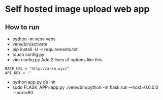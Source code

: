 # Self hosted image upload web app

## How to run

- python -m venv venv
- venv/bin/activate
- pip install -U -r requirements.txt
- touch config.py
- vim config.py
Add 2 lines of options like this
```angular2html
BASE_URL = "http://arkn.xyz/"
API_KEY = ''
```
- python app.py db init
- sudo FLASK_APP=app.py ./venv/bin/python -m flask run --host=0.0.0.0 --port=80
